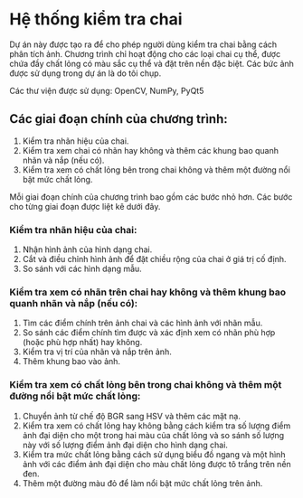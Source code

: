 # Hệ thống kiểm tra chai

Dự án này được tạo ra để cho phép người dùng kiểm tra chai bằng cách phân tích ảnh. Chương trình chỉ hoạt động cho các loại chai cụ thể, được chứa đầy chất lỏng có màu sắc cụ thể và đặt trên nền đặc biệt. Các bức ảnh được sử dụng trong dự án là do tôi chụp.

Các thư viện được sử dụng: OpenCV, NumPy, PyQt5

## Các giai đoạn chính của chương trình:

1. Kiểm tra nhãn hiệu của chai.
2. Kiểm tra xem chai có nhãn hay không và thêm các khung bao quanh nhãn và nắp (nếu có).
3. Kiểm tra xem có chất lỏng bên trong chai không và thêm một đường nổi bật mức chất lỏng.

Mỗi giai đoạn chính của chương trình bao gồm các bước nhỏ hơn. Các bước cho từng giai đoạn được liệt kê dưới đây.

### Kiểm tra nhãn hiệu của chai:

1. Nhận hình ảnh của hình dạng chai.
2. Cắt và điều chỉnh hình ảnh để đặt chiều rộng của chai ở giá trị cố định.
3. So sánh với các hình dạng mẫu.

### Kiểm tra xem có nhãn trên chai hay không và thêm khung bao quanh nhãn và nắp (nếu có):

1. Tìm các điểm chính trên ảnh chai và các hình ảnh với nhãn mẫu.
2. So sánh các điểm chính tìm được và xác định xem có nhãn phù hợp (hoặc phù hợp nhất) hay không.
3. Kiểm tra vị trí của nhãn và nắp trên ảnh.
4. Thêm khung bao vào ảnh.

### Kiểm tra xem có chất lỏng bên trong chai không và thêm một đường nổi bật mức chất lỏng:

1. Chuyển ảnh từ chế độ BGR sang HSV và thêm các mặt nạ.
2. Kiểm tra xem có chất lỏng hay không bằng cách kiểm tra số lượng điểm ảnh đại diện cho một trong hai màu của chất lỏng và so sánh số lượng này với số lượng điểm ảnh đại diện cho hình dạng chai.
3. Kiểm tra mức chất lỏng bằng cách sử dụng biểu đồ ngang và một hình ảnh với các điểm ảnh đại diện cho màu chất lỏng được tô trắng trên nền đen.
4. Thêm một đường màu đỏ để làm nổi bật mức chất lỏng trên ảnh.
